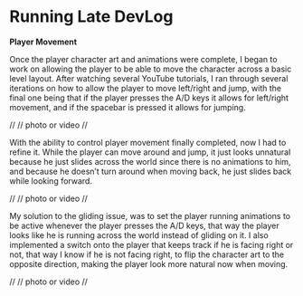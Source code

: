 # **Running Late DevLog**

**Player Movement**

Once the player character art and animations were complete, I began to work on allowing the player to be able to move the character across a basic level layout.  After watching several YouTube tutorials, I ran through several iterations on how to allow the player to move left/right and jump, with the final one being that if the player presses the A/D keys it allows for left/right movement, and if the spacebar is pressed it allows for jumping.  

//
// photo or video
//

With the ability to control player movement finally completed, now I had to refine it. While the player can move around and jump, it just looks unnatural because he just slides across the world since there is no animations to him, and because he doesn’t turn around when moving back, he just slides back while looking forward.

//
// photo or video 
//

My solution to the gliding issue, was to set the player running animations to be active whenever the player presses the A/D keys, that way the player looks like he is running across the world instead of gliding on it. I also implemented a switch onto the player that keeps track if he is facing right or not, that way I know if he is not facing right, to flip the character art to the opposite direction, making the player look more natural now when moving. 

//
// photo or video
//



